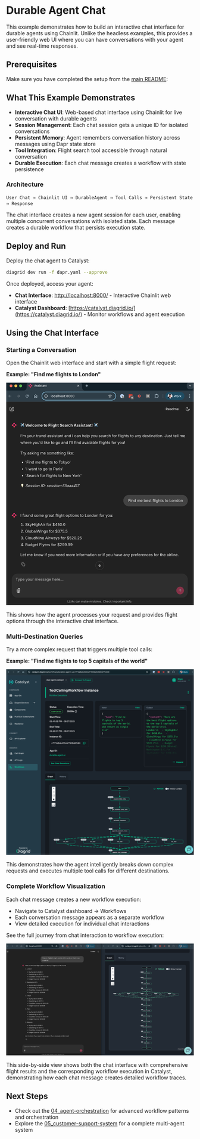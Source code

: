 # Durable Agent Chat

This example demonstrates how to build an interactive chat interface for durable agents using Chainlit. Unlike the headless examples, this provides a user-friendly web UI where you can have conversations with your agent and see real-time responses.

## Prerequisites

Make sure you have completed the setup from the [main README](../README.md):

## What This Example Demonstrates

- **Interactive Chat UI**: Web-based chat interface using Chainlit for live conversation with durable agents
- **Session Management**: Each chat session gets a unique ID for isolated conversations
- **Persistent Memory**: Agent remembers conversation history across messages using Dapr state store
- **Tool Integration**: Flight search tool accessible through natural conversation
- **Durable Execution**: Each chat message creates a workflow with state persistence

### Architecture

```
User Chat → Chainlit UI → DurableAgent → Tool Calls → Persistent State → Response
```

The chat interface creates a new agent session for each user, enabling multiple concurrent conversations with isolated state. Each message creates a durable workflow that persists execution state.

## Deploy and Run

Deploy the chat agent to Catalyst:

```bash
diagrid dev run -f dapr.yaml --approve
```

Once deployed, access your agent:

- **Chat Interface**: [http://localhost:8000/](http://localhost:8000/) - Interactive Chainlit web interface
- **Catalyst Dashboard**: [https://catalyst.diagrid.io/](https://catalyst.diagrid.io/) - Monitor workflows and agent execution

## Using the Chat Interface

### Starting a Conversation

Open the Chainlit web interface and start with a simple flight request:

**Example: "Find me flights to London"**

![Chat Interface - London Query](../images/local-chat-london.png)

This shows how the agent processes your request and provides flight options through the interactive chat interface.

### Multi-Destination Queries

Try a more complex request that triggers multiple tool calls:

**Example: "Find me flights to top 5 capitals of the world"**

![Catalyst Workflow Overview](../images/catalyst-workflow-overview.png)

This demonstrates how the agent intelligently breaks down complex requests and executes multiple tool calls for different destinations.

### Complete Workflow Visualization
Each chat message creates a new workflow execution:
- Navigate to Catalyst dashboard → Workflows
- Each conversation message appears as a separate workflow
- View detailed execution for individual chat interactions

See the full journey from chat interaction to workflow execution:

![Chat and Workflow Side by Side](../images/local-chat-catalyst-side-by-side.png)

This side-by-side view shows both the chat interface with comprehensive flight results and the corresponding workflow execution in Catalyst, demonstrating how each chat message creates detailed workflow traces.

## Next Steps

- Check out the [04_agent-orchestration](../04_agent-orchestration/README.md) for advanced workflow patterns and orchestration
- Explore the [05_customer-support-system](../05_customer-support-system/README.md) for a complete multi-agent system
